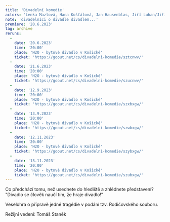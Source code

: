 ```yaml
---
title: 'Divadelní komedie'
actors: 'Lenka Mazlová, Hana Košťálová, Jan Hausenblas, Jiří Luhan/Jiří Turek, Nataša Frías/Ivana Helebrantová, Ondřej Hausenblas, Markéta Luhanová/ Martina Tylová, Tomáš Gsöllhofer/Táňa Gsöllhoferová a Václav Flegl'
note: 'divadelníci o divadle divadlem...'
premiere: '20.6.2023'
tag: archive
reruns:
  -  
    date: '20.6.2023'
    time: '20:00'
    place: 'H2O - bytové divadlo v Košické'
    ticket: 'https://goout.net/cs/divadelni-komedie/sztcnwv/'
  -  
    date: '21.6.2023'
    time: '20:00'
    place: 'H2O - bytové divadlo v Košické'
    ticket: 'https://goout.net/cs/divadelni-komedie/szucnwv/'
  -  
    date: '12.9.2023'
    time: '20:00'
    place: 'H2O - bytové divadlo v Košické'
    ticket: 'https://goout.net/cs/divadelni-komedie/szxbxgw/'
  -  
    date: '13.9.2023'
    time: '20:00'
    place: 'H2O - bytové divadlo v Košické'
    ticket: 'https://goout.net/cs/divadelni-komedie/szwbxgw/'
  -  
    date: '12.11.2023'
    time: '20:00'
    place: 'H2O - bytové divadlo v Košické'
    ticket: 'https://goout.net/cs/divadelni-komedie/szybxgw/'
  -  
    date: '13.11.2023'
    time: '20:00'
    place: 'H2O - bytové divadlo v Košické'
    ticket: 'https://goout.net/cs/divadelni-komedie/szubxgw/'
---
```

Co předchází tomu, než usednete do hlediště a zhlédnete představení?
"Divadlo se člověk naučí tím, že hraje divadlo!"

Veselohra o přípravě jedné tragédie v podání tzv. Rodičovského souboru.

Režijní vedení: Tomáš Staněk
